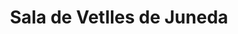 ---
title: "Sala de Vetlles de Juneda"
url: /juneda/sala-de-vetlles-de-juneda/
shop: directores de funerarias
---